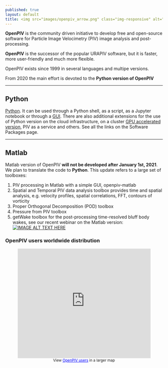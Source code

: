 ```yaml
---
published: true
layout: default
title: <img src="images/openpiv_arrow.png" class="img-responsive" alt="OpenPIV"> 
---
```




<div class="jumbotron">
<p>
	<strong>OpenPIV</strong> is the community driven initiative to develop free and open-source software for Particle Image Velocimetry (PIV) image analysis and post-processing.
</p>
</div>

**OpenPIV** is the successor of the popular URAPIV software, but it is faster, more user-friendly and much more flexible.

<div class="jumbotron">
<p>
OpenPIV exists since 1999 in several languages and multipe versions. 
	
From 2020 the  main effort is devoted to the <strong> Python version of OpenPIV </strong>
</p>
</div>

---
## Python

[Python](https://github.com/OpenPIV/openpiv-python). It can be used through a Python shell, as a script, as a Jupyter notebook or through a 
[GUI](https://github.com/OpenPIV/openpiv_tk_gui). There are also additional extensions for the use of Python version on the cloud infrastructure, on a cluster [GPU accelerated version](https://github.com/OpenPIV/openpiv-python-gpu), PIV as a service and others. See all the links on the Software Packages page. 



----
## Matlab

Matlab version of OpenPIV **will not be developed after January 1st, 2021**. We plan to translate the code to **Python**. This update refers to a large set of toolboxes: 
1. PIV processing in Matlab with a simple GUI, openpiv-matlab
2. Spatial and Temporal PIV data analysis toolbox provides time and spatial analysis, e.g. velocity profiles, spatial correlations, FFT, contours of vorticity
3. Proper Orthogonal Decomposition (POD) toolbox
4. Pressure from PIV toolbox
5. getWake toolbox for the post-processing time-resolved bluff body wakes, see our recent webinar on the Matlab version:
[![IMAGE ALT TEXT HERE](https://img.youtube.com/vi/ci98mLhYEeg/1.jpg)](https://www.youtube.com/watch?v=ci98mLhYEeg)


### OpenPIV users worldwide distribution

<html>
<center>
<iframe width="425" height="350" frameborder="0" scrolling="no" marginheight="0" marginwidth="0" src="https://maps.google.com/maps/ms?ie=UTF8&amp;oe=UTF8&amp;source=embed&amp;msa=0&amp;msid=207169972588554588833.00045824a18bf9a95094a&amp;t=h&amp;ll=5.615986,27.421875&amp;spn=153.235694,298.828125&amp;z=1&amp;output=embed"></iframe><br /><small>View <a href="https://maps.google.com/maps/ms?ie=UTF8&amp;oe=UTF8&amp;source=embed&amp;msa=0&amp;msid=207169972588554588833.00045824a18bf9a95094a&amp;t=h&amp;ll=5.615986,27.421875&amp;spn=153.235694,298.828125&amp;z=1" style="color:#0000FF;text-align:left">OpenPIV users</a> in a larger map</small>
</center>
</html>

[Matlab]: https://github.com/OpenPIV/openpiv-matlab
[Python]: http://www.openpiv.net/openpiv-python/
